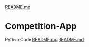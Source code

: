 [README.md](https://github.com/bulelani-nhla/Competition-App/files/10814707/README.md)
# Competition-App
Python Code
[README.md](https://github.com/bulelani-nhla/Competition-App/files/10814716/README.md)
[README.md](https://github.com/bulelani-nhla/Competition-App/files/10814717/README.md)
